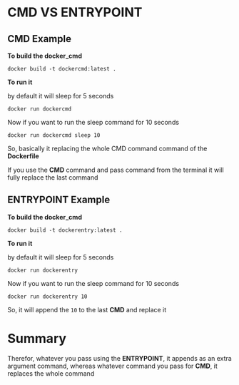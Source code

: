 # CMD VS ENTRYPOINT
## CMD Example
**To build the docker_cmd**

`docker build -t dockercmd:latest .`

**To run it**

by default it will sleep for 5 seconds

`docker run dockercmd`

Now if you want to run the sleep command for 10 seconds

`docker run dockercmd sleep 10`

So, basically it replacing the whole CMD command command of the **Dockerfile**

If you use the **CMD** command and pass command from the terminal it will fully replace the last command

## ENTRYPOINT Example

**To build the docker_cmd**

`docker build -t dockerentry:latest .`

**To run it**

by default it will sleep for 5 seconds

`docker run dockerentry`

Now if you want to run the sleep command for 10 seconds

`docker run dockerentry 10`

So, it will append the `10` to the last **CMD** and replace it

# Summary
Therefor, whatever you pass using the **ENTRYPOINT**, it appends as an extra argument command, whereas whatever command you pass for **CMD**, it replaces the whole command
